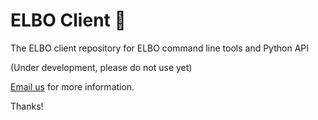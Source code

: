 # ELBO Client 💪

The ELBO client repository for ELBO command line tools and Python API

(Under development, please do not use yet)

[Email us](mailto:contact@elbo.ai) for more information.

Thanks!
